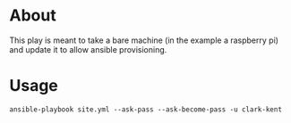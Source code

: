 # About

This play is meant to take a bare machine (in the example a raspberry pi) and
update it to allow ansible provisioning.

# Usage

```
ansible-playbook site.yml --ask-pass --ask-become-pass -u clark-kent
```
